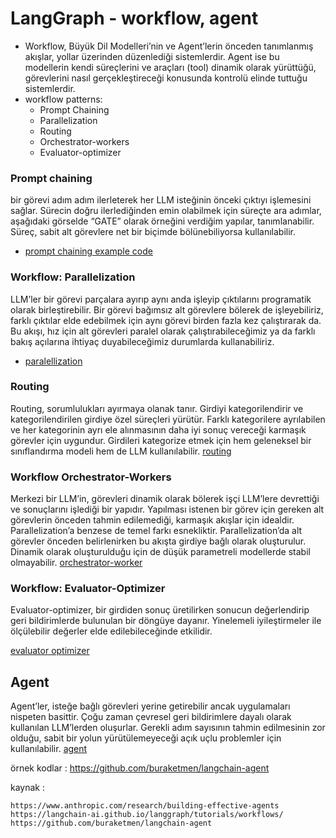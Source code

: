 # LangGraph - workflow, agent


- Workflow, Büyük Dil Modelleri’nin ve Agent’lerin önceden tanımlanmış akışlar, yollar üzerinden düzenlediği sistemlerdir. Agent ise bu modellerin kendi süreçlerini ve araçları (tool) dinamik olarak yürüttüğü, görevlerini nasıl gerçekleştireceği konusunda kontrolü elinde tuttuğu sistemlerdir.
- workflow patterns:
    - Prompt Chaining
    - Parallelization
    - Routing
    - Orchestrator-workers
    - Evaluator-optimizer

### Prompt chaining
bir görevi adım adım ilerleterek her LLM isteğinin önceki çıktıyı işlemesini sağlar. Sürecin doğru ilerlediğinden emin olabilmek için süreçte ara adımlar, aşağıdaki görselde “GATE” olarak örneğini verdiğim yapılar, tanımlanabilir. Süreç, sabit alt görevlere net bir biçimde bölünebiliyorsa kullanılabilir.
- [prompt chaining example code](https://github.com/buraketmen/langchain-agent/tree/main/prompt-chaining)

### Workflow: Parallelization
LLM’ler bir görevi parçalara ayırıp aynı anda işleyip çıktılarını programatik olarak birleştirebilir. Bir görevi bağımsız alt görevlere bölerek de işleyebiliriz, farklı çıktılar elde edebilmek için aynı görevi birden fazla kez çalıştırarak da. Bu akışı, hız için alt görevleri paralel olarak çalıştırabileceğimiz ya da farklı bakış açılarına ihtiyaç duyabileceğimiz durumlarda kullanabiliriz.
- [paralellization](https://github.com/buraketmen/langchain-agent/tree/main/parallelization)

### Routing
Routing, sorumlulukları ayırmaya olanak tanır. Girdiyi kategorilendirir ve kategorilendirilen girdiye özel süreçleri yürütür. Farklı kategorilere ayrılabilen ve her kategorinin ayrı ele alınmasının daha iyi sonuç vereceği karmaşık görevler için uygundur. Girdileri kategorize etmek için hem geleneksel bir sınıflandırma modeli hem de LLM kullanılabilir.
[routing](https://github.com/buraketmen/langchain-agent/tree/main/routing)


### Workflow Orchestrator-Workers
Merkezi bir LLM’in, görevleri dinamik olarak bölerek işçi LLM’lere devrettiği ve sonuçlarını işlediği bir yapıdır. Yapılması istenen bir görev için gereken alt görevlerin önceden tahmin edilemediği, karmaşık akışlar için idealdir. Parallelization’a benzese de temel farkı esnekliktir. Parallelization’da alt görevler önceden belirlenirken bu akışta girdiye bağlı olarak oluşturulur. Dinamik olarak oluşturulduğu için de düşük parametreli modellerde stabil olmayabilir.
[orchestrator-worker](https://github.com/buraketmen/langchain-agent/tree/main/orchestrator-worker)

### Workflow: Evaluator-Optimizer

Evaluator-optimizer, bir girdiden sonuç üretilirken sonucun değerlendirip geri bildirimlerde bulunulan bir döngüye dayanır. Yinelemeli iyileştirmeler ile ölçülebilir değerler elde edilebileceğinde etkilidir.

[evaluator optimizer](https://github.com/buraketmen/langchain-agent/tree/main/evaluator-optimizer)

## Agent

Agent’ler, isteğe bağlı görevleri yerine getirebilir ancak uygulamaları nispeten basittir. Çoğu zaman çevresel geri bildirimlere dayalı olarak kullanılan LLM’lerden oluşurlar. Gerekli adım sayısının tahmin edilmesinin zor olduğu, sabit bir yolun yürütülemeyeceği açık uçlu problemler için kullanılabilir.
[agent](https://github.com/buraketmen/langchain-agent/tree/main/agent)


örnek kodlar : https://github.com/buraketmen/langchain-agent

kaynak : 

    https://www.anthropic.com/research/building-effective-agents
    https://langchain-ai.github.io/langgraph/tutorials/workflows/
    https://github.com/buraketmen/langchain-agent